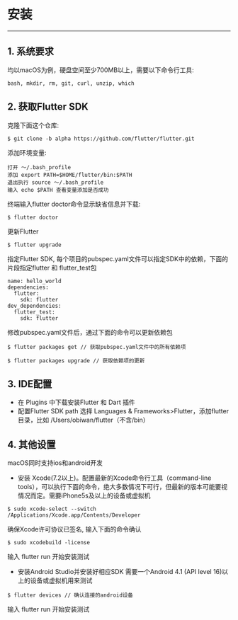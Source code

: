# 安装
---

## 1. 系统要求
均以macOS为例，硬盘空间至少700MB以上，需要以下命令行工具:
```
bash, mkdir, rm, git, curl, unzip, which
```
## 2. 获取Flutter SDK
克隆下面这个仓库:
```
$ git clone -b alpha https://github.com/flutter/flutter.git
```
添加环境变量:
```
打开 ～/.bash_profile
添加 export PATH=$HOME/flutter/bin:$PATH
退出执行 source ～/.bash_profile
输入 echo $PATH 查看变量添加是否成功
```
终端输入flutter doctor命令显示缺省信息并下载:
```
$ flutter doctor
```
更新Flutter
```
$ flutter upgrade
```
指定Flutter SDK, 每个项目的pubspec.yaml文件可以指定SDK中的依赖，下面的片段指定flutter 和 flutter_test包
```
name: hello_world
dependencies:
  flutter:
    sdk: flutter
dev_dependencies:
  flutter_test:
    sdk: flutter
```
修改pubspec.yaml文件后，通过下面的命令可以更新依赖包
```
$ flutter packages get // 获取pubspec.yaml文件中的所有依赖项

$ flutter packages upgrade // 获取依赖项的更新
```
## 3. IDE配置
- 在 Plugins 中下载安装Flutter 和 Dart 插件
- 配置Flutter SDK path
  选择 Languages & Frameworks>Flutter，添加flutter目录，比如 /Users/obiwan/flutter（不含/bin）
## 4. 其他设置
macOS同时支持ios和android开发
- 安装 Xcode(7.2以上)。配置最新的Xcode命令行工具（command-line tools），可以执行下面的命令，绝大多数情况下可行，但最新的版本可能要视情况而定。需要iPhone5s及以上的设备或虚拟机
```
$ sudo xcode-select --switch /Applications/Xcode.app/Contents/Developer
```
确保Xcode许可协议已签名, 输入下面的命令确认
```
$ sudo xcodebuild -license
```
输入 flutter run 开始安装测试 
- 安装Android Studio并安装好相应SDK
   需要一个Android 4.1 (API level 16)以上的设备或虚拟机用来测试
```
$ flutter devices // 确认连接的android设备
```
输入 flutter run 开始安装测试
